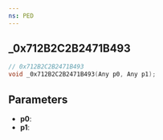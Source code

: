 ```yaml
---
ns: PED
---
```

## _0x712B2C2B2471B493

```c
// 0x712B2C2B2471B493
void _0x712B2C2B2471B493(Any p0, Any p1);
```

## Parameters
* **p0**:
* **p1**:

